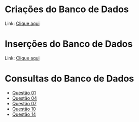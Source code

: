 # Criações do Banco de Dados #
Link: [Clique aqui]("https://")

# Inserções do Banco de Dados #
Link: [Clique aqui]("https://")

# Consultas do Banco de Dados #
* [Questão 01]("https://")
* [Questão 04]("https://")
* [Questão 07]("https://")
* [Questão 10]("https://")
* [Questão 14]("https://")